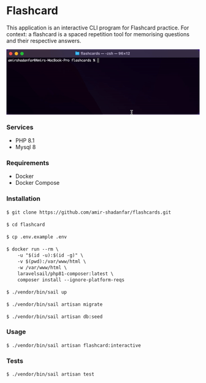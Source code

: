 # Flashcard

This application is an interactive CLI program for Flashcard practice. 
For context: a flashcard is a spaced repetition tool for memorising questions and their respective answers.

<img src="resources/images/flashcard.gif" alt="suite login page" style="display: block; margin-left: auto; margin-right: auto;"/>


### Services
- PHP 8.1
- Mysql 8

### Requirements
- Docker
- Docker Compose

### Installation
```
$ git clone https://github.com/amir-shadanfar/flashcards.git

$ cd flashcard

$ cp .env.example .env

$ docker run --rm \
    -u "$(id -u):$(id -g)" \
    -v $(pwd):/var/www/html \
    -w /var/www/html \
    laravelsail/php81-composer:latest \
    composer install --ignore-platform-reqs

$ ./vendor/bin/sail up

$ ./vendor/bin/sail artisan migrate

$ ./vendor/bin/sail artisan db:seed
```

### Usage
```
$ ./vendor/bin/sail artisan flashcard:interactive
```

### Tests
```
$ ./vendor/bin/sail artisan test
```

